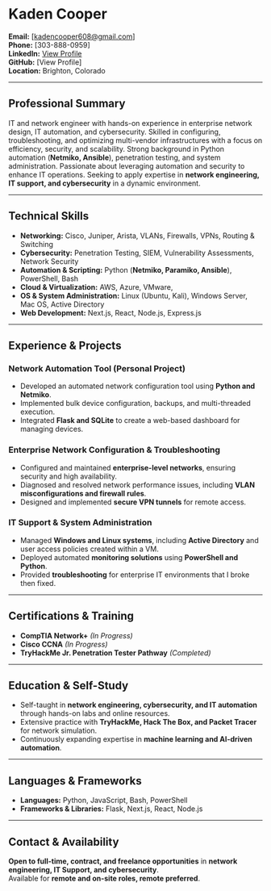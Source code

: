 # Kaden Cooper

**Email:** [kadencooper608@gmail.com]  
**Phone:** [303-888-0959]  
**LinkedIn:** [View Profile](https://www.linkedin.com/in/kaden-cooper-840192276/)  
**GitHub:** [View Profile]  
**Location:** Brighton, Colorado  

---

## Professional Summary  

IT and network engineer with hands-on experience in enterprise network design, IT automation, and cybersecurity. Skilled in configuring, troubleshooting, and optimizing multi-vendor infrastructures with a focus on efficiency, security, and scalability. Strong background in Python automation (**Netmiko, Ansible**), penetration testing, and system administration. Passionate about leveraging automation and security to enhance IT operations. Seeking to apply expertise in **network engineering, IT support, and cybersecurity** in a dynamic environment.

---

## Technical Skills  

- **Networking:** Cisco, Juniper, Arista, VLANs, Firewalls, VPNs, Routing & Switching  
- **Cybersecurity:** Penetration Testing, SIEM, Vulnerability Assessments, Network Security  
- **Automation & Scripting:** Python (**Netmiko, Paramiko, Ansible**), PowerShell, Bash  
- **Cloud & Virtualization:** AWS, Azure, VMware, 
- **OS & System Administration:** Linux (Ubuntu, Kali), Windows Server, Mac OS, Active Directory  
- **Web Development:** Next.js, React, Node.js, Express.js  

---

## Experience & Projects  

### **Network Automation Tool (Personal Project)**  
- Developed an automated network configuration tool using **Python and Netmiko**.  
- Implemented bulk device configuration, backups, and multi-threaded execution.  
- Integrated **Flask and SQLite** to create a web-based dashboard for managing devices.  

### **Enterprise Network Configuration & Troubleshooting**  
- Configured and maintained **enterprise-level networks**, ensuring security and high availability.  
- Diagnosed and resolved network performance issues, including **VLAN misconfigurations and firewall rules**.  
- Designed and implemented **secure VPN tunnels** for remote access.  

### **IT Support & System Administration**  
- Managed **Windows and Linux systems**, including **Active Directory** and user access policies created within a VM.  
- Deployed automated **monitoring solutions** using **PowerShell and Python**.  
- Provided **troubleshooting** for enterprise IT environments that I broke then fixed.  

---

## Certifications & Training  

- **CompTIA Network+** *(In Progress)*  
- **Cisco CCNA** *(In Progress)*    
- **TryHackMe Jr. Penetration Tester Pathway** *(Completed)*  

---

## Education & Self-Study  

- Self-taught in **network engineering, cybersecurity, and IT automation** through hands-on labs and online resources.  
- Extensive practice with **TryHackMe, Hack The Box, and Packet Tracer** for network simulation.  
- Continuously expanding expertise in **machine learning and AI-driven automation**.  

---

## Languages & Frameworks  

- **Languages:** Python, JavaScript, Bash, PowerShell  
- **Frameworks & Libraries:** Flask, Next.js, React, Node.js  

---

## Contact & Availability  

**Open to full-time, contract, and freelance opportunities** in **network engineering, IT Support, and cybersecurity**.  
Available for **remote and on-site roles, remote preferred**.  

